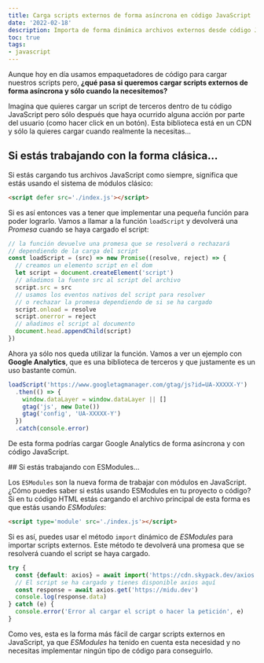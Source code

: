 ```yaml
---
title: Carga scripts externos de forma asíncrona en código JavaScript
date: '2022-02-18'
description: Importa de forma dinámica archivos externos desde código JavaScript de forma fácil y rápida.
toc: true
tags:
- javascript
---
```


Aunque hoy en día usamos empaquetadores de código para cargar nuestros scripts pero, **¿qué pasa si queremos cargar scripts externos de forma asíncrona y sólo cuando la necesitemos?**

Imagina que quieres cargar un script de terceros dentro de tu código JavaScript pero sólo después que haya ocurrido alguna acción por parte del usuario (como hacer click en un botón). Esta biblioteca está en un CDN y sólo la quieres cargar cuando realmente la necesitas...

## Si estás trabajando con la forma clásica...

Si estás cargando tus archivos JavaScript como siempre, significa que estás usando el sistema de módulos clásico:

```html
<script defer src='./index.js'></script>
```

Si es así entonces vas a tener que implementar una pequeña función para poder lograrlo. Vamos a llamar a la función `loadScript` y devolverá una *Promesa* cuando se haya cargado el script:

```js
// la función devuelve una promesa que se resolverá o rechazará
// dependiendo de la carga del script
const loadScript = (src) => new Promise((resolve, reject) => {
  // creamos un elemento script en el dom
  let script = document.createElement('script')
  // añadimos la fuente src al script del archivo 
  script.src = src
  // usamos los eventos nativos del script para resolver
  // o rechazar la promesa dependiendo de si se ha cargado
  script.onload = resolve
  script.onerror = reject
  // añadimos el script al documento
  document.head.appendChild(script)
})
```

Ahora ya sólo nos queda utilizar la función. Vamos a ver un ejemplo con **Google Analytics**, que es una biblioteca de terceros y que justamente es un uso bastante común.

```js
loadScript('https://www.googletagmanager.com/gtag/js?id=UA-XXXXX-Y')
  .then(() => {
    window.dataLayer = window.dataLayer || []
    gtag('js', new Date())
    gtag('config', 'UA-XXXXX-Y')
  })
  .catch(console.error)
```

De esta forma podrías cargar Google Analytics de forma asíncrona y con código JavaScript.

## Si estás trabajando con ESModules...

Los `ESModules` son la nueva forma de trabajar con módulos en JavaScript. ¿Cómo puedes saber si estás usando ESModules en tu proyecto o código? Si en tu código HTML estás cargando el archivo principal de esta forma es que estás usando *ESModules*:

```html
<script type='module' src='./index.js'></script>
```

Si es así, puedes usar el método `import` dinámico de *ESModules* para importar scripts externos. Este método te devolverá una promesa que se resolverá cuando el script se haya cargado.

```js
try {
  const {default: axios} = await import('https://cdn.skypack.dev/axios')
  // El script se ha cargado y tienes disponible axios aquí
  const response = await axios.get('https://midu.dev')
  console.log(response.data)
} catch (e) {
  console.error('Error al cargar el script o hacer la petición', e)
}
```

Como ves, esta es la forma más fácil de cargar scripts externos en JavaScript, ya que *ESModules* ha tenido en cuenta esta necesidad y no necesitas implementar ningún tipo de código para conseguirlo.